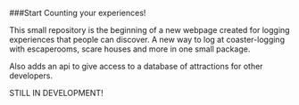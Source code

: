 ###Start Counting your experiences!

This small repository is the beginning of a new webpage created for logging experiences that people can discover. A new way to log at coaster-logging with escaperooms, scare houses and more in one small package.

Also adds an api to give access to a database of attractions for other developers.

STILL IN DEVELOPMENT!

